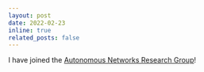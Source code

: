 ```yaml
---
layout: post
date: 2022-02-23
inline: true
related_posts: false
---
```


I have joined the [Autonomous Networks Research Group](https://anrg.usc.edu/www/)!
